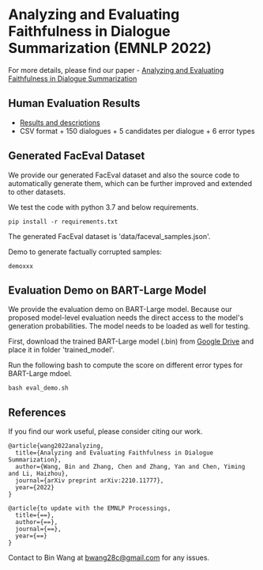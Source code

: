 # Analyzing and Evaluating Faithfulness in Dialogue Summarization (EMNLP 2022)

For more details, please find our paper - [Analyzing and Evaluating Faithfulness in Dialogue Summarization](https://arxiv.org/abs/2210.11777)

## Human Evaluation Results

- [Results and descriptions](https://github.com/BinWang28/FacEval/tree/main/human_result)
- CSV format + 150 dialogues + 5 candidates per dialogue + 6 error types

## Generated FacEval Dataset

We provide our generated FacEval dataset and also the source code to automatically generate them, which can be further improved and extended to other datasets.

We test the code with python 3.7 and below requirements.

```
pip install -r requirements.txt
```

The generated FacEval dataset is 'data/faceval_samples.json'.

Demo to generate factually corrupted samples:
```
demoxxx
```


## Evaluation Demo on BART-Large Model

We provide the evaluation demo on BART-Large model. Because our proposed model-level evaluation needs the direct access to the model's generation probabilities. The model needs to be loaded as well for testing.

First, download the trained BART-Large model (.bin) from [Google Drive](https://drive.google.com/drive/folders/1XRpewVDUZwaQr8CVYCDd85Ob-VL0LbhL?usp=sharing) and place it in folder 'trained_model'.

Run the following bash to compute the score on different error types for BART-Large mdoel.
```
bash eval_demo.sh
```

## References

If you find our work useful, please consider citing our work.

```
@article{wang2022analyzing,
  title={Analyzing and Evaluating Faithfulness in Dialogue Summarization},
  author={Wang, Bin and Zhang, Chen and Zhang, Yan and Chen, Yiming and Li, Haizhou},
  journal={arXiv preprint arXiv:2210.11777},
  year={2022}
}
```

```
@article{to update with the EMNLP Processings,
  title={==},
  author={==},
  journal={==},
  year={==}
}
```

Contact to Bin Wang at [bwang28c@gmail.com](mailto:bwang28c@gmail.com) for any issues.